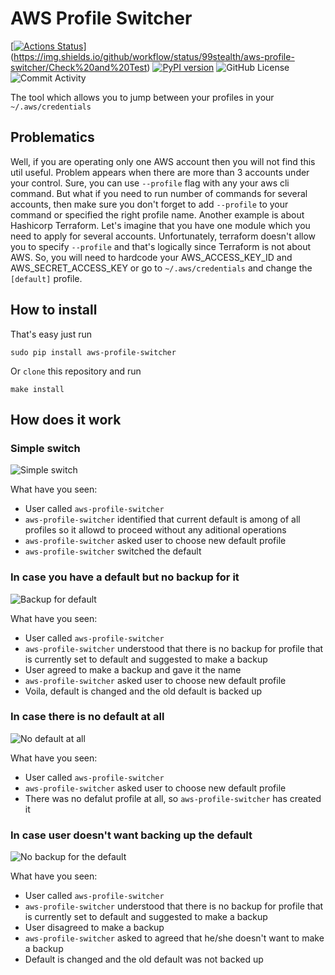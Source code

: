 # AWS Profile Switcher
[[![Actions Status](https://github.com/99stealth/aws-profile-switcher/workflows/main/badge.svg)](https://github.com/99stealth/aws-profile-switcher/actions)](https://img.shields.io/github/workflow/status/99stealth/aws-profile-switcher/Check%20and%20Test)
[![PyPI version](https://badge.fury.io/py/aws-profile-switcher.svg)](https://badge.fury.io/py/aws-profile-switcher)
![GitHub License](https://img.shields.io/github/license/99stealth/aws-profile-switcher)
![Commit Activity](https://img.shields.io/github/commit-activity/w/99stealth/aws-profile-switcher)

The tool which allows you to jump between your profiles in your `~/.aws/credentials`

## Problematics
Well, if you are operating only one AWS account then you will not find this util useful. Problem appears when there are more than 3 accounts under your control. Sure, you can use `--profile` flag with any your aws cli command. But what if you need to run number of commands for several accounts, then make sure you don't forget to add `--profile` to your command or specified the right profile name. 
Another example is about Hashicorp Terraform. Let's imagine that you have one module which you need to apply for several accounts. Unfortunately, terraform doesn't allow you to specify `--profile` and that's logically since Terraform is not about AWS. So, you will need to hardcode your AWS_ACCESS_KEY_ID and AWS_SECRET_ACCESS_KEY or go to `~/.aws/credentials` and change the `[default]` profile.

## How to install
That's easy just run
```
sudo pip install aws-profile-switcher
```
Or `clone` this repository and run
```
make install
```

## How does it work
### Simple switch
![Simple switch](.media/simple-switch.gif)

What have you seen:
- User called `aws-profile-switcher`
- `aws-profile-switcher` identified that current default is among of all profiles so it allowd to proceed without any aditional operations
- `aws-profile-switcher` asked user to choose new default profile
- `aws-profile-switcher` switched the default

### In case you have a default but no backup for it
![Backup for default](.media/backup-for-default.gif)

What have you seen:
- User called `aws-profile-switcher`
- `aws-profile-switcher` understood that there is no backup for profile that is currently set to default and suggested to make a backup
- User agreed to make a backup and gave it the name
- `aws-profile-switcher` asked user to choose new default profile
- Voila, default is changed and the old default is backed up

### In case there is no default at all
![No default at all](.media/no-default.gif)

What have you seen:
- User called `aws-profile-switcher`
- `aws-profile-switcher` asked user to choose new default profile
- There was no defalut profile at all, so `aws-profile-switcher` has created it

### In case user doesn't want backing up the default
![No backup for the default](.media/no-default.gif)

What have you seen:
- User called `aws-profile-switcher`
- `aws-profile-switcher` understood that there is no backup for profile that is currently set to default and suggested to make a backup
- User disagreed to make a backup
- `aws-profile-switcher` asked to agreed that he/she doesn't want to make a backup
- Default is changed and the old default was not backed up